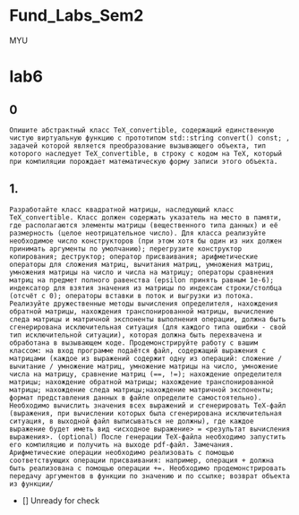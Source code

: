 # Fund_Labs_Sem2
 MYU
# lab6
## 0 

    Опишите абстрактный класс TeX_convertible, содержащий единственную чистую виртуальную функцию с прототипом std::string convert() const; , задачей которой является преобразование вызывающего объекта, тип которого наследует TeX_convertible, в строку с кодом на TeX, который при компиляции порождает математическую форму записи этого объекта.

## 1. 

    Разработайте класс квадратной матрицы, наследующий класс TeX_convertible. Класс должен содержать указатель на место в памяти, где располагаются элементы матрицы (вещественного типа данных) и её размерность (целое неотрицательное число). Для класса реализуйте необходимое число конструкторов (при этом хотя бы один из них должен принимать аргументы по умолчанию); перегрузите конструктор копирования; деструктор; оператор присваивания; арифметические операторы для сложения матриц, вычитания матриц, умножения матриц, умножения матрицы на число и числа на матрицу; операторы сравнения матриц на предмет полного равенства (epsilon принять равным 1e-6); индексатор для взятия значения из матрицы по индексам строки/столбца (отсчёт с 0); операторы вставки в поток и выгрузки из потока. Реализуйте дружественные методы вычисления определителя, нахождения обратной матрицы, нахождения транспонированной матрицы, вычисление следа матрицы и матричной экспоненты выполнения операции, должна быть сгенерирована исключительная ситуация (для каждого типа ошибки - свой тип исключительной ситуации), которая должна быть перехвачена и обработана в вызывающем коде. Продемонстрируйте работу с вашим классом: на вход программе подаётся файл, содержащий выражения с матрицами (каждое из выражений содержит одну из операций: сложение / вычитание / умножение матриц, умножение матрицы на число, умножение числа на матрицу, сравнение матриц (==, !=); нахождение определителя матрицы; нахождение обратной матрицы; нахождение транспонированной матрицы; нахождение следа матрицы;нахождение матричной экспоненты; формат представления данных в файле определите самостоятельно). Необходимо вычислить значения всех выражений и сгенерировать TeX-файл (выражения, при вычислении которых была сгенерирована исключительная ситуация, в выходной файл выписываться не должны), где каждое выражение будет иметь вид <исходное выражение> = <результат вычисления выражения>. (optional) После генерации TeX-файла необходимо запустить его компиляцию и получить на выходе pdf-файл. Замечания. Арифметические операции необходимо реализовать с помощью соответствующих операции присваивания: например, операция + должна быть реализована с помощью операции +=. Необходимо продемонстрировать передачу аргументов в функции по значению и по ссылке; возврат объекта из функции/
- [] Unready for check
